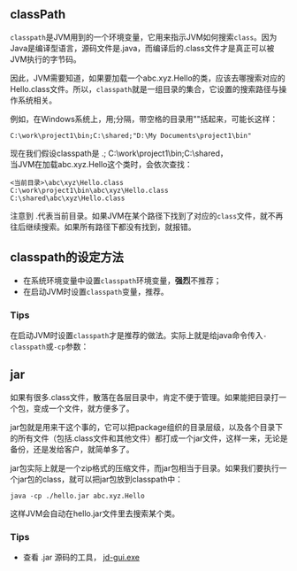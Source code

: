 
## classPath
`classpath`是JVM用到的一个环境变量，它用来指示JVM如何搜索`class`。因为Java是编译型语言，源码文件是.java，而编译后的.class文件才是真正可以被JVM执行的字节码。    

因此，JVM需要知道，如果要加载一个abc.xyz.Hello的类，应该去哪搜索对应的Hello.class文件。所以，`classpath`就是一组目录的集合，它设置的搜索路径与操作系统相关。  
  
例如，在Windows系统上，用;分隔，带空格的目录用""括起来，可能长这样： 
``` 
C:\work\project1\bin;C:\shared;"D:\My Documents\project1\bin" 
```

现在我们假设classpath是  .; C:\work\project1\bin;C:\shared，  
当JVM在加载abc.xyz.Hello这个类时，会依次查找：
```
<当前目录>\abc\xyz\Hello.class
C:\work\project1\bin\abc\xyz\Hello.class
C:\shared\abc\xyz\Hello.class  
```

注意到 .代表当前目录。如果JVM在某个路径下找到了对应的`class`文件，就不再往后继续搜索。如果所有路径下都没有找到，就报错。

## classpath的设定方法
- 在系统环境变量中设置`classpath`环境变量，**强烈**不推荐；
- 在启动JVM时设置`classpath`变量，推荐。

### Tips
在启动JVM时设置`classpath`才是推荐的做法。实际上就是给java命令传入`-classpath`或`-cp`参数：



## jar
如果有很多.class文件，散落在各层目录中，肯定不便于管理。如果能把目录打一个包，变成一个文件，就方便多了。

jar包就是用来干这个事的，它可以把package组织的目录层级，以及各个目录下的所有文件（包括.class文件和其他文件）都打成一个jar文件，这样一来，无论是备份，还是发给客户，就简单多了。

jar包实际上就是一个zip格式的压缩文件，而jar包相当于目录。如果我们要执行一个jar包的class，就可以把jar包放到classpath中：

```
java -cp ./hello.jar abc.xyz.Hello
```
这样JVM会自动在hello.jar文件里去搜索某个类。

### Tips
- 查看 .jar 源码的工具， [jd-gui.exe](http://java-decompiler.github.io/)
